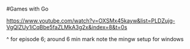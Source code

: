 #Games with Go

https://www.youtube.com/watch?v=OXSMx45kayw&list=PLDZujg-VgQlZUy1iCqBbe5faZLMkA3g2x&index=8&t=0s

^ for episode 6; around 6 min mark note the mingw setup for windows